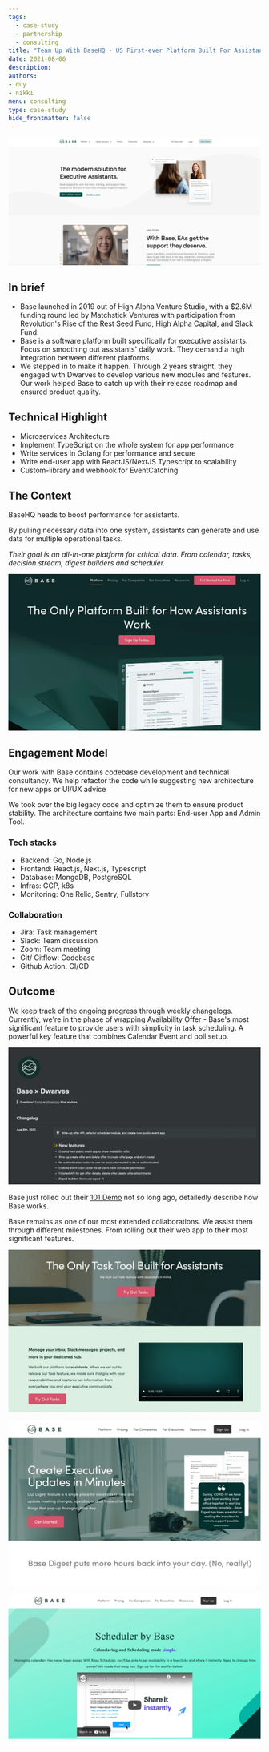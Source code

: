 ```yaml
---
tags:
  - case-study
  - partnership
  - consulting
title: "Team Up With BaseHQ - US First-ever Platform Built For Assistants"
date: 2021-08-06
description: 
authors: 
- duy
- nikki
menu: consulting
type: case-study
hide_frontmatter: false
---
```

![](assets/team-up-with-basehq-us-first-ever-platform-built-for-assistants_team-up-with-basehq---us-first-ever-platform-built-for-assistants_019ef328b59808b45c4541243f71c875_md5.webp)

## In brief
* Base launched in 2019 out of High Alpha Venture Studio, with a $2.6M funding round led by Matchstick Ventures with participation from Revolution's Rise of the Rest Seed Fund, High Alpha Capital, and Slack Fund.
* Base is a software platform built specifically for executive assistants. Focus on smoothing out assistants' daily work. They demand a high integration between different platforms.
* We stepped in to make it happen. Through 2 years straight, they engaged with Dwarves to develop various new modules and features. Our work helped Base to catch up with their release roadmap and ensured product quality.

## Technical Highlight
* Microservices Architecture
* Implement TypeScript on the whole system for app performance
* Write services in Golang for performance and secure
* Write end-user app with ReactJS/NextJS Typescript to scalability
* Custom-library and webhook for EventCatching

## The Context
BaseHQ heads to boost performance for assistants. 

By pulling necessary data into one system, assistants can generate and use data for multiple operational tasks. 

*Their goal is an all-in-one platform for critical data. From calendar, tasks, decision stream, digest builders and scheduler.*

![](assets/team-up-with-basehq-us-first-ever-platform-built-for-assistants_team-up-with-basehq---us-first-ever-platform-built-for-assistants_3d15a0c958a3f23f8935c803726b9d2a_md5.webp)

## Engagement Model
Our work with Base contains codebase development and technical consultancy. We help refactor the code while suggesting new architecture for new apps or UI/UX advice

We took over the big legacy code and optimize them to ensure product stability. The architecture contains two main parts: End-user App and Admin Tool. 

### Tech stacks

* Backend: Go, Node.js
* Frontend: React.js, Next.js, Typescript
* Database: MongoDB, PostgreSQL
* Infras: GCP, k8s
* Monitoring: One Relic, Sentry, Fullstory

### Collaboration

* Jira: Task management
* Slack: Team discussion
* Zoom: Team meeting
* Git/ Gitflow: Codebase
* Github Action: CI/CD

## Outcome
We keep track of the ongoing progress through weekly changelogs.
Currently, we're in the phase of wrapping Availability Offer - Base's most significant feature to provide users with simplicity in task scheduling. A powerful key feature that combines Calendar Event and poll setup.

![](assets/team-up-with-basehq-us-first-ever-platform-built-for-assistants_team-up-with-basehq---us-first-ever-platform-built-for-assistants_3393da02505c90c30f246cf025e31661_md5.webp)

Base just rolled out their [101 Demo](https://www.linkedin.com/posts/basehq_base-101-demo-get-back-to-the-base-ics-activity-6800435873860120576-G7ZI) not so long ago, detailedly describe how Base works. 

Base remains as one of our most extended collaborations. We assist them through different milestones. From rolling out their web app to their most significant features.

![](assets/team-up-with-basehq-us-first-ever-platform-built-for-assistants_team-up-with-basehq---us-first-ever-platform-built-for-assistants_0fc0a747cbb535c9a10b6e797d4a4060_md5.webp)

![](assets/team-up-with-basehq-us-first-ever-platform-built-for-assistants_team-up-with-basehq---us-first-ever-platform-built-for-assistants_d22f939d826b00d349511d32bf7b6707_md5.webp)

![](assets/team-up-with-basehq-us-first-ever-platform-built-for-assistants_team-up-with-basehq---us-first-ever-platform-built-for-assistants_ff9a65b700cebf714977fb219434a0f9_md5.webp)